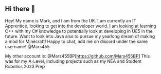 ## Hi there 👋

<!--
**Mars455/Mars455** is a ✨ _special_ ✨ repository because its `README.md` (this file) appears on your GitHub profile.

Here are some ideas to get you started:

- 🔭 I’m currently working on ...
- 🌱 I’m currently learning ...
- 👯 I’m looking to collaborate on ...
- 🤔 I’m looking for help with ...
- 💬 Ask me about ...
- 📫 How to reach me: ...
- 😄 Pronouns: ...
- ⚡ Fun fact: ...
-->
Hey! My name is Mark, and I am from the UK. I am currently an IT Apprentice, looking to get into the developer world. 
I am looking at learning C++ with my C# knowledge to potentially look at developing in UE5 in the future.
Want to look into Java also to pursue my yearlong dream of making a mod for Minecraft!
Happy to chat, add me on discord under the same username! @Mars455

My other account is: @Mars455BP[https://github.com/Mars455BP] 
This was for my A-Level, including projects such as my NEA and Student Robotics 2023 Prep

